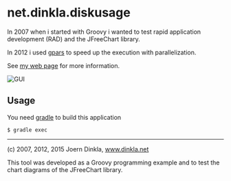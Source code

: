 net.dinkla.diskusage
=======================================

In 2007 when i started with Groovy i wanted to test 
rapid application development (RAD) and the JFreeChart library.

In 2012 i used [gpars](https://github.com/GPars/GPars) to speed up the execution with parallelization.

See
[my web page](http://dinkla.net/en/programming/groovy-diskusage.html)
for more information.

![GUI](http://dinkla.net/images/disk_usage_macosx.png)


Usage
-----

You need [gradle](https://gradle.org/) to build this application

```
$ gradle exec
```


---

(c) 2007, 2012, 2015 Joern Dinkla, www.dinkla.net

This tool was developed as a Groovy programming example and to test the chart diagrams
of the JFreeChart library.
